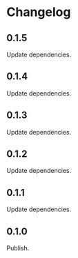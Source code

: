 # Changelog

## 0.1.5

Update dependencies.

## 0.1.4

Update dependencies.

## 0.1.3

Update dependencies.

## 0.1.2

Update dependencies.

## 0.1.1

Update dependencies.

## 0.1.0

Publish.
